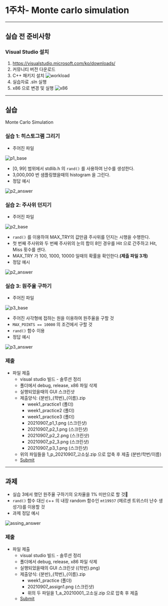 # 1주차- Monte carlo simulation

---

## 실습 전 준비사항
### Visual Studio 설치
1. https://visualstudio.microsoft.com/ko/downloads/
2. 커뮤니티 버전 다운로드
3. C++ 패키지 설치 ![workload](./img/workload.png)
4. 실습자료 .sln 실행
5. x86 으로 변경 및 실행 ![x86](./img/x86.png)

---
## 실습
Monte Carlo Simulation

### 실습 1: 히스토그램 그리기
- 주어진 파일 

![p1_base](./img/p1_base.png)
- [0, 99] 범위에서 stdlib.h 의 ```rand()``` 를 사용하여 난수를 생성한다.
- 3,000,000 번 샘플링했을때의 histogram 을 그린다.
- 정답 예시 

![p2_answer](./img/p1_answer.png)

### 실습 2: 주사위 던지기
- 주어진 파일 

![p2_base](./img/p2_base.png)
- ```rand()``` 를 이용하여 MAX_TRY의 값만큼 주사위를 던지는 시행을 수행한다.
- 첫 번째 주사위와 두 번째 주사위의 눈의 합이 8인 경우를 Hit 으로 간주하고 Hit, Miss 횟수를 샌다.
- MAX_TRY 가 100, 1000, 10000 일때의 확률을 확인한다.**(제출 파일 3개)**
- 정답 예시 

![p2_answer](./img/p2_answer.png)

### 실습 3: 원주율 구하기
- 주어진 파일 

![p3_base](./img/p3_base.png)
- 주어진 사각형에 접하는 원을 이용하여 원주율을 구할 것
- ```MAX_POINTS == 10000``` 의 조건에서 구할 것
- ```rand()``` 함수 이용
- 정답 예시 

![p3_answer](./img/p3_answer.png)

### 제출
- 파일 제출
    - visual studio 빌드 - 솔루션 정리
    - 폴더에서 debug, release, x86 파일 삭제
    - 실행되었을때의 GUI 스크린샷
    - 제출양식: {분반}\_{학번}\_{이름}.zip 
        - week1_practice1 (폴더)
        - week1_practice2 (폴더) 
        - week1_practice3 (폴더)
        - 20210907_p1_1.png (스크린샷)
        - 20210907_p2_1.png (스크린샷)
        - 20210907_p2_2.png (스크린샷)
        - 20210907_p2_3.png (스크린샷)
        - 20210907_p3_1.png (스크린샷)
    - 위의 파일들을 1_p_20210907_고소실.zip 으로 압축 후 제출 (분반/학번/이름)
    - [Submit]()
---
## 과제
- 실습 3에서 했던 원주율 구하기의 오차율을 1% 미만으로 할 것
- ```rand()``` 함수 대신 c++ 의 내장 random 함수인 ```mt19937``` (메르센 트위스터 난수 생성기)를 이용할 것
- 과제 정답 예시 

![assing_answer](./img/assign_answer.png)
### 제출
- 파일 제출
    - visual studio 빌드 - 솔루션 정리
    - 폴더에서 debug, release, x86 파일 삭제
    - 실행되었을때의 GUI 스크린샷 ({학번}.png)
    - 제출양식: {분반}\_{학번}\_{이름}.zip 
        - week1_practice (폴더)
        - 20210907_assign1.png (스크린샷)
        - 위의 두 파일을 1_a_20210001_고소실.zip 으로 압축 후 제출
    - [Submit]()
